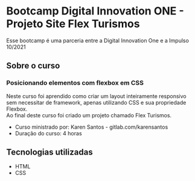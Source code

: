  # Bootcamp Digital Innovation ONE - Projeto Site Flex Turismos 
 Esse bootcamp é uma parceria entre a Digital Innovation One e a Impulso 10/2021
 
 ## Sobre o curso 
 ### Posicionando elementos com flexbox em CSS 
 
 Neste curso foi aprendido como criar um layout inteiramente responsivo sem necessitar de framework, apenas utilizando CSS
 e sua propriedade Flexbox.</br>
 Ao final deste curso foi criado um projeto chamado Flex Turismos.
 
 * Curso ministrado por: Karen Santos - gitlab.com/karensantos </br>
 * Duração do curso: 4 horas 
 
 ## Tecnologias utilizadas 
 * HTML
 * CSS
 

